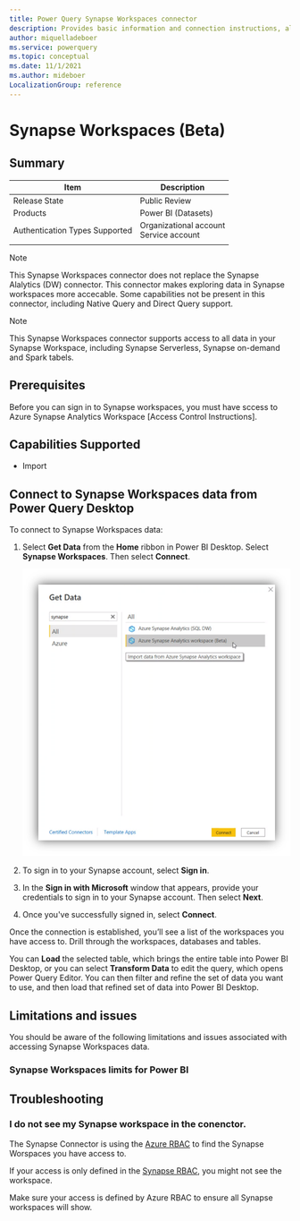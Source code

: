 ```yaml
---
title: Power Query Synapse Workspaces connector
description: Provides basic information and connection instructions, along with a list of quota limits for Power BI and instructions on validating unexpected data.
author: miquelladeboer
ms.service: powerquery
ms.topic: conceptual
ms.date: 11/1/2021
ms.author: mideboer
LocalizationGroup: reference
---
```


# Synapse Workspaces (Beta)
 
## Summary

| Item | Description |
| ---- | ----------- |
| Release State | Public Review |
| Products | Power BI (Datasets) |
| Authentication Types Supported | Organizational account<br/>Service account |
| | |

>[!Note]
> This Synapse Workspaces connector does not replace the Synapse Alalytics (DW) connector. This connector makes exploring data in Synapse workspaces more accecable. Some capabilities not be present in this connector, including Native Query and Direct Query support.

>[!Note]
> This Synapse Workspaces connector supports access to all data in your Synapse Workspace, including Synapse Serverless, Synapse on-demand and Spark tabels.


## Prerequisites

Before you can sign in to Synapse workspaces, you must have sccess to Azure Synapse Analytics Workspace [Access Control Instructions].

## Capabilities Supported

* Import

## Connect to Synapse Workspaces data from Power Query Desktop

To connect to Synapse Workspaces data:

1. Select **Get Data** from the **Home** ribbon in Power BI Desktop. Select **Synapse Workspaces**. Then select **Connect**.

   ![Get Data from Synapse Workspaces.](./media/azure-sql-database/get-data-synapse.png)

2. To sign in to your Synapse account, select **Sign in**.

3. In the **Sign in with Microsoft** window that appears, provide your credentials to sign in to your Synapse account. Then select **Next**.

4. Once you've successfully signed in, select **Connect**.

Once the connection is established, you’ll see a list of the workspaces you have access to. Drill through the workspaces, databases and tables.

You can **Load** the selected table, which brings the entire table into Power BI Desktop, or you can select **Transform Data** to edit the query, which opens Power Query Editor. You can then filter and refine the set of data you want to use, and then load that refined set of data into Power BI Desktop.


## Limitations and issues

You should be aware of the following limitations and issues associated with accessing Synapse Workspaces data.

### Synapse Workspaces limits for Power BI


## Troubleshooting

### I do not see my Synapse workspace in the conenctor.

The Synapse Connector is using the [Azure RBAC](https://docs.microsoft.com/en-us/azure/role-based-access-control/overview) to find the Synapse Worspaces you have access to. 

If your access is only defined in the [Synapse RBAC](https://docs.microsoft.com/en-us/azure/synapse-analytics/security/synapse-workspace-synapse-rbac), you might not see the workspace.

Make sure your access is defined by Azure RBAC to ensure all Synapse workspaces will show.




